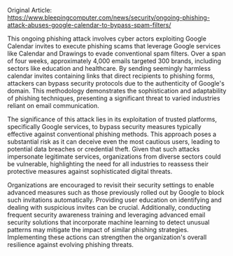 Original Article: https://www.bleepingcomputer.com/news/security/ongoing-phishing-attack-abuses-google-calendar-to-bypass-spam-filters/

This ongoing phishing attack involves cyber actors exploiting Google Calendar invites to execute phishing scams that leverage Google services like Calendar and Drawings to evade conventional spam filters. Over a span of four weeks, approximately 4,000 emails targeted 300 brands, including sectors like education and healthcare. By sending seemingly harmless calendar invites containing links that direct recipients to phishing forms, attackers can bypass security protocols due to the authenticity of Google's domain. This methodology demonstrates the sophistication and adaptability of phishing techniques, presenting a significant threat to varied industries reliant on email communication.

The significance of this attack lies in its exploitation of trusted platforms, specifically Google services, to bypass security measures typically effective against conventional phishing methods. This approach poses a substantial risk as it can deceive even the most cautious users, leading to potential data breaches or credential theft. Given that such attacks impersonate legitimate services, organizations from diverse sectors could be vulnerable, highlighting the need for all industries to reassess their protective measures against sophisticated digital threats.

Organizations are encouraged to revisit their security settings to enable advanced measures such as those previously rolled out by Google to block such invitations automatically. Providing user education on identifying and dealing with suspicious invites can be crucial. Additionally, conducting frequent security awareness training and leveraging advanced email security solutions that incorporate machine learning to detect unusual patterns may mitigate the impact of similar phishing strategies. Implementing these actions can strengthen the organization's overall resilience against evolving phishing threats.